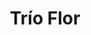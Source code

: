 ---
title: Trío Flor
date: 
draft: false

# descripcion
description : Trío de aros de plata y cubic

materials: Plata 925

color: Plateado

dimensions: 3 pares de aros

code: 01-16-0504

type: "Aros"

categories: []

price: $4.410,00

price_eftvo: $3.750,00

# Images
# first image will be shown in the product page
images:
  # - image: "images/path_to_image"
  # La ubicacion de las imagenes es imagenes/Aros/Aros.Cubic/01-16-0504-trio-flor
  - image: "./images/aros/cubic/01-16-0504_a.JPG"
  - image: "./images/aros/cubic/01-16-0504_b.JPG"
---